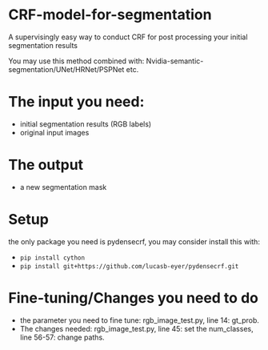 # CRF-model-for-segmentation
A supervisingly easy way to conduct CRF for post processing your initial segmentation results

You may use this method combined with: Nvidia-semantic-segmentation/UNet/HRNet/PSPNet etc.

# The input you need:
 - initial segmentation results (RGB labels)
 - original input images

# The output 
 - a new segmentation mask

# Setup
  the only package you need is pydensecrf, you may consider install this with:
  - `pip install cython`
  - `pip install git+https://github.com/lucasb-eyer/pydensecrf.git`
# Fine-tuning/Changes you need to do
- the parameter you need to fine tune: rgb_image_test.py, line 14: gt_prob. 
- The changes needed: rgb_image_test.py, line 45: set the num_classes, line 56-57: change paths. 
